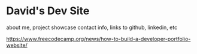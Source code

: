 # David's Dev Site

about me, project showcase
contact info, links to github, linkedin, etc

https://www.freecodecamp.org/news/how-to-build-a-developer-portfolio-website/